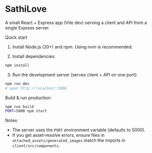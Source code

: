 # SathiLove

A small React + Express app (Vite dev) serving a client and API from a single Express server.

Quick start

1. Install Node.js (20+) and npm. Using nvm is recommended.

2. Install dependencies:

```bash
npm install
```

3. Run the development server (serves client + API on one port):

```bash
npm run dev
# open http://localhost:5000
```

Build & run production:

```bash
npm run build
PORT=5000 npm start
```

Notes
- The server uses the `PORT` environment variable (defaults to 5000).
- If you get asset-resolve errors, ensure files in `attached_assets/generated_images` match the imports in `client/src/components`.
